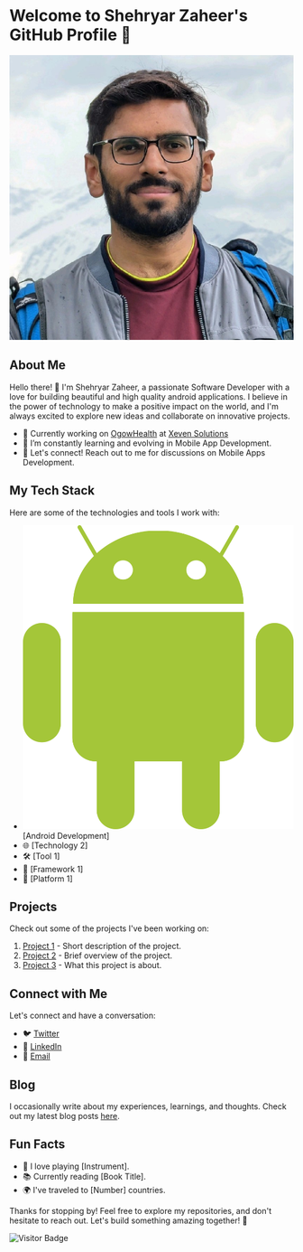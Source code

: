 # Welcome to Shehryar Zaheer's GitHub Profile 🌟

![Profile Banner](images/profile_banner.jpg)

## About Me

Hello there! 👋 I'm Shehryar Zaheer, a passionate Software Developer with a love for building beautiful and high quality android applications. I believe in the power of technology to make a positive impact on the world, and I'm always excited to explore new ideas and collaborate on innovative projects.

- 🚀 Currently working on [OgowHealth](https://ogowhealthportal.com/) at [Xeven Solutions](https://www.xevensolutions.com/)
- 🌱 I’m constantly learning and evolving in Mobile App Development.
- 💬 Let's connect! Reach out to me for discussions on Mobile Apps Development.

## My Tech Stack

Here are some of the technologies and tools I work with:

- ![Android](images/android-logo-png-transparent.png) [Android Development]
- 🌐 [Technology 2]
- 🛠️ [Tool 1]
- 🚀 [Framework 1]
- 📱 [Platform 1]

## Projects

Check out some of the projects I've been working on:

1. [Project 1](link_to_project_1) - Short description of the project.
2. [Project 2](link_to_project_2) - Brief overview of the project.
3. [Project 3](link_to_project_3) - What this project is about.

## Connect with Me

Let's connect and have a conversation:

- 🐦 [Twitter](https://twitter.com/your_twitter_handle)
- 💼 [LinkedIn](https://www.linkedin.com/in/your_linkedin_profile/)
- 📧 [Email](mailto:your.email@example.com)

## Blog

I occasionally write about my experiences, learnings, and thoughts. Check out my latest blog posts [here](link_to_blog).

## Fun Facts

- 🎸 I love playing [Instrument].
- 📚 Currently reading [Book Title].
- 🌍 I've traveled to [Number] countries.

Thanks for stopping by! Feel free to explore my repositories, and don't hesitate to reach out. Let's build something amazing together! 🚀

![Visitor Badge](https://visitor-badge.laobi.icu/badge?page_id=your_username.your_username)
